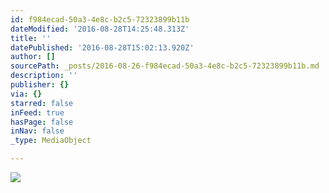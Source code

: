```yaml
---
id: f984ecad-50a3-4e8c-b2c5-72323899b11b
dateModified: '2016-08-28T14:25:48.313Z'
title: ''
datePublished: '2016-08-28T15:02:13.920Z'
author: []
sourcePath: _posts/2016-08-26-f984ecad-50a3-4e8c-b2c5-72323899b11b.md
description: ''
publisher: {}
via: {}
starred: false
inFeed: true
hasPage: false
inNav: false
_type: MediaObject

---
```

![](https://the-grid-user-content.s3-us-west-2.amazonaws.com/07db9486-a72a-4d9f-81d7-5bde5942c056.jpg)
